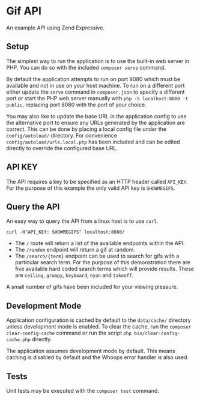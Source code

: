 # Gif API
An example API using Zend Expressive.

## Setup

The simplest way to run the application is to use the built-in web server in PHP. You can do so with the included `composer serve` command.

By default the application attempts to run on port 8080 which must be available and not in use on your host machine. To run on a different port either update the `serve` command in `composer.json` to specify a different port or start the PHP web server manually with `php -S localhost:8080 -t public`, replacing port 8080 with the port of your choice.

You may also like to update the base URL in the application config to use the alternative port to ensure any URLs generated by the application are correct. This can be done by placing a local config file under the `config/autoload/` directory. For convenience `config/autoload/urls.local.php` has been included and can be edited directly to override the configured base URL.

## API KEY

The API requires a key to be specified as an HTTP header called `API_KEY`. For the purpose of this example the only valid API key is `SHOWMEGIFS`.

## Query the API

An easy way to query the API from a linux host is to use `curl`.

`curl -H"API_KEY: SHOWMEGIFS" localhost:8080/`

- The `/` route will return a list of the available endpoints within the API.
- The `/random` endpoint will return a gif at random.
- The `/search/{term}` endpoint can be used to search for gifs with a particular search term. For the purpose of this demonstration there are five available hard coded search terms which will provide results. These are `ceiling`, `grumpy`, `keyboard`, `nyan` and `takeoff`.

A small number of gifs have been included for your viewing pleasure.

## Development Mode

Application configuration is cached by default to the `data/cache/` directory unless development mode is enabled. To clear the cache, run the `composer clear-config-cache` command or run the script `php bin/clear-config-cache.php` directly.

The application assumes development mode by default. This means caching is disabled by default and the Whoops error handler is also used.

## Tests

Unit tests may be executed with the `composer test` command.

